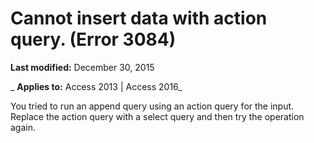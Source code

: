 
# Cannot insert data with action query. (Error 3084)

 **Last modified:** December 30, 2015

 _ **Applies to:** Access 2013 | Access 2016_

You tried to run an append query using an action query for the input. Replace the action query with a select query and then try the operation again.

